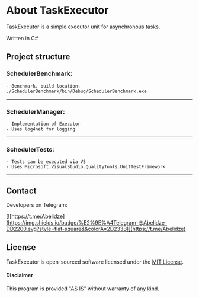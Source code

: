 About TaskExecutor
==================

TaskExecutor is a simple executor unit for asynchronous tasks.

Written in C#

Project structure
-----------------

### SchedulerBenchmark:
	- Benchmark, build location: ./SchedulerBenchmark/bin/Debug/SchedulerBenchmark.exe
------------------------------------------------------------------------------------------

### SchedulerManager:
	- Implementation of Executor
	- Uses log4net for logging
------------------------------------------------------------------------------------------

### SchedulerTests:
	- Tests can be executed via VS
	- Uses Microsoft.VisualStudio.QualityTools.UnitTestFramework
------------------------------------------------------------------------------------------

Contact
-------

Developers on Telegram:

[![https://t.me/Abelidze](https://img.shields.io/badge/%E2%9E%A4Telegram-@Abelidze-DD2200.svg?style=flat-square&&colorA=2D233B)](https://t.me/Abelidze)

License
-------
TaskExecutor is open-sourced software licensed under the [MIT License](http://opensource.org/licenses/MIT).

#### Disclaimer

This program is provided "AS IS" without warranty of any kind.
